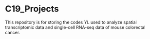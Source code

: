 # C19_Projects
This repository is for storing the codes YL used to analyze spatial transcriptomic data and single-cell RNA-seq data of mouse colorectal cancer. 
